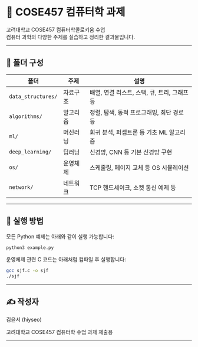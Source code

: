 # 📘 COSE457 컴퓨터학 과제

고려대학교 COSE457 컴퓨터학콜로키움 수업  
컴퓨터 과학의 다양한 주제를 실습하고 정리한 결과물입니다.

---

## 📁 폴더 구성

| 폴더 | 주제 | 설명 |
|-------|------|------|
| `data_structures/` | 자료구조 | 배열, 연결 리스트, 스택, 큐, 트리, 그래프 등 |
| `algorithms/` | 알고리즘 | 정렬, 탐색, 동적 프로그래밍, 최단 경로 등 |
| `ml/` | 머신러닝 | 회귀 분석, 퍼셉트론 등 기초 ML 알고리즘 |
| `deep_learning/` | 딥러닝 | 신경망, CNN 등 기본 신경망 구현 |
| `os/` | 운영체제 | 스케줄링, 페이지 교체 등 OS 시뮬레이션 |
| `network/` | 네트워크 | TCP 핸드셰이크, 소켓 통신 예제 등 |

---

## 🧪 실행 방법

모든 Python 예제는 아래와 같이 실행 가능합니다:

```bash
python3 example.py
```

운영체제 관련 C 코드는 아래처럼 컴파일 후 실행합니다:

```bash
gcc sjf.c -o sjf
./sjf
```

---

## ✍️ 작성자

김윤서 (hiyseo)

고려대학교 COSE457 컴퓨터학 수업 과제 제출용

---